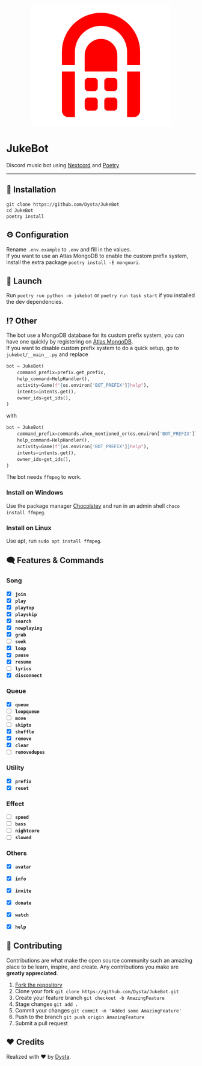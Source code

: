 <div align="center">

[![JukeBot](juke-logo.png)](#readme)
</div>

# JukeBot
Discord music bot using [Nextcord](https://github.com/nextcord/nextcord/) and [Poetry](https://python-poetry.org/)
___

## 🧩 Installation
```
git clone https://github.com/Dysta/JukeBot 
cd JukeBot
poetry install
```

## ⚙️ Configuration
Rename `.env.example` to `.env` and fill in the values. \
If you want to use an Atlas MongoDB to enable the custom prefix system, install the extra package `poetry install -E mongouri`.

## 🚀 Launch
Run `poetry run python -m jukebot` or `poetry run task start` if you installed the dev dependencies.

## ⁉️ Other
The bot use a MongoDB database for its custom prefix system, you can have one quickly by registering on [Atlas MongoDB](https://www.mongodb.com/atlas). \
If you want to disable custom prefix system to do a quick setup, go to `jukebot/__main__.py` and replace
```py
bot = JukeBot(
    command_prefix=prefix.get_prefix,
    help_command=HelpHandler(),
    activity=Game(f"{os.environ['BOT_PREFIX']}help"),
    intents=intents.get(),
    owner_ids=get_ids(),
)
```
with
```py
bot = JukeBot(
    command_prefix=commands.when_mentioned_or(os.environ['BOT_PREFIX']),
    help_command=HelpHandler(),
    activity=Game(f"{os.environ['BOT_PREFIX']}help"),
    intents=intents.get(),
    owner_ids=get_ids(),
)
```


The bot needs `ffmpeg` to work.
### Install on Windows
Use the package manager [Chocolatey](https://community.chocolatey.org/) and run in an admin shell `choco install ffmpeg`.

### Install on Linux
Use apt, run `sudo apt install ffmpeg`.

## 🗨 Features & Commands

### Song
- [X] **`join`**
- [X] **`play`**
- [X] **`playtop`**
- [X] **`playskip`**
- [X] **`search`**
- [X] **`nowplaying`**
- [X] **`grab`**
- [ ] **`seek`**
- [X] **`loop`**
- [X] **`pause`**
- [X] **`resume`**
- [ ] **`lyrics`**
- [X] **`disconnect`**

### Queue
- [X] **`queue`**
- [ ] **`loopqueue`**
- [ ] **`move`**
- [ ] **`skipto`**
- [X] **`shuffle`**
- [X] **`remove`**
- [X] **`clear`**
- [ ] **`removedupes`**

### Utility
- [X] **`prefix`**
- [X] **`reset`**

### Effect
- [ ] **`speed`**
- [ ] **`bass`**
- [ ] **`nightcore`**
- [ ] **`slowed`**

### Others
- [X] **`avatar`**
- [X] **`info`**
- [X] **`invite`**
- [X] **`donate`**
- [X] **`watch`**
- [X] **`help`**


## 🤝 Contributing

Contributions are what make the open source community such an amazing place to be learn, 
inspire, and create. Any contributions you make are **greatly appreciated**.

1. [Fork the repository](https://github.com/Dysta/JukeBot/fork)
2. Clone your fork `git clone https://github.com/Dysta/JukeBot.git`
3. Create your feature branch `git checkout -b AmazingFeature`
4. Stage changes `git add .`
5. Commit your changes `git commit -m 'Added some AmazingFeature'`
6. Push to the branch `git push origin AmazingFeature`
7. Submit a pull request

## ❤️ Credits

Realized with ❤️ by [Dysta](https://github.com/Dysta).

